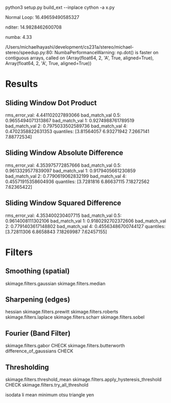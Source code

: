 python3 setup.py build_ext --inplace
cython -a x.py

Normal Loop:
16.49659490585327

nditer:
14.9828462600708

numba: 
4.33

/Users/michaelhayashi/development/cs231a/stereo/michael-stereo/speedup.py:80: NumbaPerformanceWarning: np.dot() is faster on contiguous arrays, called on (Array(float64, 2, 'A', True, aligned=True), Array(float64, 2, 'A', True, aligned=True))

# Results

## Sliding Window Dot Product
rms_error_val: 4.441102027893066
bad_match_val 0.5: 0.9655494071313867
bad_match_val 1: 0.9274988761789519
bad_match_val 2: 0.7975033502589736
bad_match_val 4: 0.4702358822631353
quantiles: [3.81564057 6.93271942 7.2667141  7.88772534]

## Sliding Window Absolute Difference
rms_error_val: 4.353975772857666
bad_match_val 0.5: 0.9613329577839097
bad_match_val 1: 0.9179405661230859
bad_match_val 2: 0.7790619062832199
bad_match_val 4: 0.45571915358604936
quantiles: [3.7281816  6.86637115 7.18272562 7.62365422]

## Sliding Window Squared Difference
rms_error_val: 4.353400230407715
bad_match_val 0.5: 0.9614008111302106
bad_match_val 1: 0.9180292702372606
bad_match_val 2: 0.7791403617148802
bad_match_val 4: 0.45563486700744127
quantiles: [3.72811306 6.8658843  7.18269987 7.62457155]

# Filters
## Smoothing (spatial)
skimage.filters.gaussian
skimage.filters.median
## Sharpening (edges) 
hessian
skimage.filters.prewitt 
skimage.filters.roberts
skimage.filters.laplace
skimage.filters.scharr
skimage.filters.sobel
## Fourier (Band Filter)
skimage.filters.gabor CHECK
skimage.filters.butterworth
difference_of_gaussians CHECK
## Thresholding
skimage.filters.threshold_mean
skimage.filters.apply_hysteresis_threshold CHECK
skimage.filters.try_all_threshold

isodata
li
mean
minimum
otsu
triangle
yen
